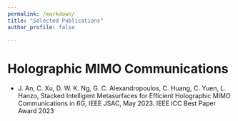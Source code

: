 ```yaml
---
permalink: /markdown/
title: "Selected Publications"
author_profile: false

---
```

# Holographic MIMO Communications

* J. An, C. Xu, D. W. K. Ng, G. C. Alexandropoulos, C. Huang, C. Yuen, L. Hanzo, Stacked Intelligent Metasurfaces for Efficient Holographic MIMO Communications in 6G, IEEE JSAC, May 2023. IEEE ICC Best Paper Award 2023
